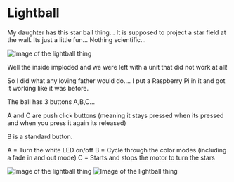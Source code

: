 # Lightball

My daughter has this star ball thing... It is supposed to project a star field at the wall. Its just a little fun... Nothing scientific... 

![Image of the lightball thing](lightball/lightball_1.jpg)

Well the inside imploded and we were left with a unit that did not work at all!

So I did what any loving father would do.... I put a Raspberry Pi in it and got it working like it was before.

The ball has 3 buttons A,B,C... 

A and C are push click buttons (meaning it stays pressed when its pressed and when you press it again its released)

B is a standard button.

A = Turn the white LED on/off
B = Cycle through the color modes (including a fade in and out mode)
C = Starts and stops the motor to turn the stars

![Image of the lightball thing](lightball/lightball_2.jpg) ![Image of the lightball thing](lightball/lightball_3.jpg)
